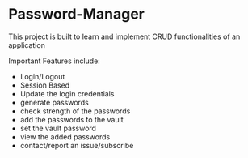 # Password-Manager
This project is built to learn and implement CRUD functionalities of an application

Important Features include:
* Login/Logout
* Session Based 
* Update the login credentials
* generate passwords
* check strength of the passwords
* add the passwords to the vault
* set the vault password
* view the added passwords
* contact/report an issue/subscribe
  
